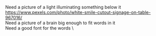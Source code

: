 Need a picture of a light illuminating something below it \
https://www.pexels.com/photo/white-smile-cutout-signage-on-table-967016/  \
Need a picture of a brain big enough to fit words in it \
Need a good font for the words \
